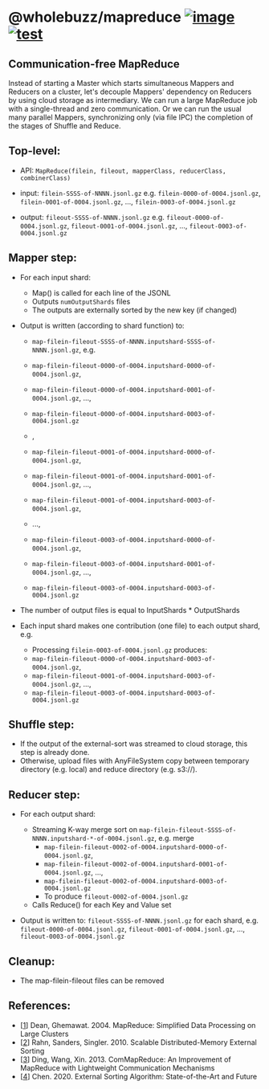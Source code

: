 # @wholebuzz/mapreduce [![image](https://img.shields.io/npm/v/@wholebuzz/mapreduce)](https://www.npmjs.com/package/@wholebuzz/mapreduce) [![test](https://github.com/wholebuzz/mapreduce/actions/workflows/test.yaml/badge.svg)](https://github.com/wholebuzz/mapreduce/actions/workflows/test.yaml)

## Communication-free MapReduce

Instead of starting a Master which starts simultaneous Mappers and Reducers on a cluster, let's decouple Mappers' 
dependency on Reducers by using cloud storage as intermediary. We can run a large MapReduce job with a single-thread
and zero communication. Or we can run the usual many parallel Mappers, synchronizing only (via file IPC) the completion
of the stages of Shuffle and Reduce.

## Top-level:
  - API: `MapReduce(filein, fileout, mapperClass, reducerClass, combinerClass)`

  - input: `filein-SSSS-of-NNNN.jsonl.gz`
    e.g. `filein-0000-of-0004.jsonl.gz`, `filein-0001-of-0004.jsonl.gz`, ..., `filein-0003-of-0004.jsonl.gz`

  - output: `fileout-SSSS-of-NNNN.jsonl.gz`
    e.g. `fileout-0000-of-0004.jsonl.gz`, `fileout-0001-of-0004.jsonl.gz`, ..., `fileout-0003-of-0004.jsonl.gz`

## Mapper step:
  - For each input shard:
    - Map() is called for each line of the JSONL
    - Outputs `numOutputShards` files
    - The outputs are externally sorted by the new key (if changed)

  - Output is written (according to shard function) to:
     - `map-filein-fileout-SSSS-of-NNNN.inputshard-SSSS-of-NNNN.jsonl.gz`, e.g.

     - `map-filein-fileout-0000-of-0004.inputshard-0000-of-0004.jsonl.gz`,
     - `map-filein-fileout-0000-of-0004.inputshard-0001-of-0004.jsonl.gz`, ...,
     - `map-filein-fileout-0000-of-0004.inputshard-0003-of-0004.jsonl.gz`
     - ,

     - `map-filein-fileout-0001-of-0004.inputshard-0000-of-0004.jsonl.gz`,
     - `map-filein-fileout-0001-of-0004.inputshard-0001-of-0004.jsonl.gz`, ...,
     - `map-filein-fileout-0001-of-0004.inputshard-0003-of-0004.jsonl.gz`,

     - ...,

     - `map-filein-fileout-0003-of-0004.inputshard-0000-of-0004.jsonl.gz`,
     - `map-filein-fileout-0003-of-0004.inputshard-0001-of-0004.jsonl.gz`, ...,
     - `map-filein-fileout-0003-of-0004.inputshard-0003-of-0004.jsonl.gz`

  - The number of output files is equal to InputShards * OutputShards
  - Each input shard makes one contribution (one file) to each output shard, e.g.
    - Processing `filein-0003-of-0004.jsonl.gz` produces:
    - `map-filein-fileout-0000-of-0004.inputshard-0003-of-0004.jsonl.gz`,
    - `map-filein-fileout-0001-of-0004.inputshard-0003-of-0004.jsonl.gz`, ...,
    - `map-filein-fileout-0003-of-0004.inputshard-0003-of-0004.jsonl.gz`

## Shuffle step:

  - If the output of the external-sort was streamed to cloud storage, this step is already done.
  - Otherwise, upload files with AnyFileSystem copy between temporary directory (e.g. local) and reduce directory (e.g. s3://).

## Reducer step:

  - For each output shard:
    - Streaming K-way merge sort on `map-filein-fileout-SSSS-of-NNNN.inputshard-*-of-0004.jsonl.gz`, e.g. merge
      - `map-filein-fileout-0002-of-0004.inputshard-0000-of-0004.jsonl.gz`,
      - `map-filein-fileout-0002-of-0004.inputshard-0001-of-0004.jsonl.gz`, ...,
      - `map-filein-fileout-0002-of-0004.inputshard-0003-of-0004.jsonl.gz`
      - To produce `fileout-0002-of-0004.jsonl.gz`
    - Calls Reduce() for each Key and Value set

  - Output is written to: `fileout-SSSS-of-NNNN.jsonl.gz` for each shard,
    e.g. `fileout-0000-of-0004.jsonl.gz`, `fileout-0001-of-0004.jsonl.gz`, ..., `fileout-0003-of-0004.jsonl.gz`

## Cleanup:

  - The map-filein-fileout files can be removed

## References:

- [[1](https://static.googleusercontent.com/media/research.google.com/en//archive/mapreduce-osdi04.pdf)] Dean, Ghemawat. 2004. MapReduce: Simplified Data Processing on Large Clusters
- [[2](https://arxiv.org/pdf/0910.2582.pdf)] Rahn, Sanders, Singler. 2010. Scalable Distributed-Memory External Sorting
- [[3](https://people.eng.unimelb.edu.au/zr/publications/DKE2012_ComMapReduce.pdf)] Ding, Wang, Xin. 2013. ComMapReduce: An Improvement of MapReduce with Lightweight Communication Mechanisms
- [[4](https://iopscience.iop.org/article/10.1088/1757-899X/806/1/012040/pdf)] Chen. 2020. External Sorting Algorithm: State-of-the-Art and Future
